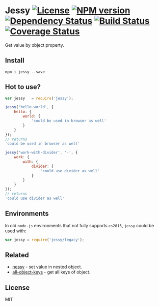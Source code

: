 # Jessy [![License][LicenseIMGURL]][LicenseURL] [![NPM version][NPMIMGURL]][NPMURL] [![Dependency Status][DependencyStatusIMGURL]][DependencyStatusURL] [![Build Status][BuildStatusIMGURL]][BuildStatusURL] [![Coverage Status][CoverageIMGURL]][CoverageURL]

Get value by object property.

## Install

`npm i jessy --save`

## Hot to use?

```js
var jessy   = require('jessy');

jessy('hello.world', {
    hello: {
        world: {
            'could be used in browser as well'
        }
    }
});
// returns
'could be used in browser as well'

jessy('work-with-divider', '-', {
    work: {
        with: {
            divider: {
                'could use divider as well'
            }
        }
    }
});
// returns
'could use divider as well'
```


## Environments

In old `node.js` environments that not fully supports `es2015`, `jessy` could be used with:

```js
var jessy = require('jessy/legacy');
```

## Related

- [nessy](https://github.com/coderaiser/nessy "nessy") - set value in nested object.
- [all-object-keys](https://github.com/coderaiser/all-object-keys "all-object-keys") - get all keys of object.

## License

MIT

[NPMIMGURL]:                https://img.shields.io/npm/v/jessy.svg?style=flat
[BuildStatusIMGURL]:        https://img.shields.io/travis/coderaiser/jessy/master.svg?style=flat
[DependencyStatusIMGURL]:   https://img.shields.io/gemnasium/coderaiser/jessy.svg?style=flat
[LicenseIMGURL]:            https://img.shields.io/badge/license-MIT-317BF9.svg?style=flat
[NPMURL]:                   https://npmjs.org/package/jessy "npm"
[BuildStatusURL]:           https://travis-ci.org/coderaiser/jessy  "Build Status"
[DependencyStatusURL]:      https://gemnasium.com/coderaiser/jessy "Dependency Status"
[LicenseURL]:               https://tldrlegal.com/license/mit-license "MIT License"

[CoverageURL]:              https://coveralls.io/github/coderaiser/jessy?branch=master
[CoverageIMGURL]:           https://coveralls.io/repos/coderaiser/jessy/badge.svg?branch=master&service=github

